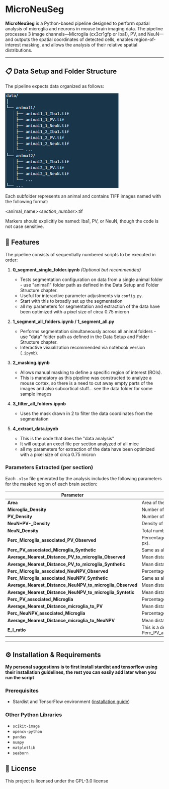 # MicroNeuSeg

**MicroNeuSeg** is a Python-based pipeline designed to perform spatial analysis of microglia and neurons in mouse brain imaging data. The pipeline processes 3 image channels—Microglia (cx3cr1gfp or Iba1), PV, and NeuN—and outputs the spatial coordinates of detected cells, enables region-of-interest masking, and allows the analysis of their relative spatial distributions.

---

## 📋 Data Setup and Folder Structure

The pipeline expects data organized as follows:

![alt text](./image.png)

Each subfolder represents an animal and contains TIFF images named with the following format:

<animal_name>_<section_number>_<marker>.tif

Markers should explicitly be named: Iba1, PV, or NeuN, though the code is not case sensitive.

## 🚀 Features

The pipeline consists of sequentially numbered scripts to be executed in order:

1. **0_segment_single_folder.ipynb** *(Optional but recommended)*
   - Tests segmentation configuration on data from a single animal folder - use "animal1" folder path as defined in the Data Setup and Folder Structure chapter.
   - Useful for interactive parameter adjustments via `config.py`.
   - Start with this to broadly set up the segmentation
   - all my parameters for segmentation and extraction of the data have been optimized with a pixel size of circa 0.75 micron

2. **1_segment_all_folders.ipynb / 1_segment_all.py**
   - Performs segmentation simultaneously across all animal folders - use "data" folder path as defined in the Data Setup and Folder Structure chapter.
   - Interactive visualization recommended via notebook version (`.ipynb`).

3. **2_masking.ipynb**
   - Allows manual masking to define a specific region of interest (ROIs).
   - This is mandatory as this pipeline was constructed to analyze a mouse cortex, so there is a need to cut away empty parts of the images and also subcortical stuff... see the data folder for some sample images

4. **3_filter_all_folders.ipynb** 
   - Uses the mask drawn in 2 to filter the data coordinates from the segmentation

5. **4_extract_data.ipynb** 
   - This is the code that does the "data analysis"
   - It will output an excel file per section analyzed of all mice
   - all my parameters for extraction of the data have been optimized with a pixel size of circa 0.75 micron
   
### Parameters Extracted (per section)

Each `.xlsx` file generated by the analysis includes the following parameters for the masked region of each brain section:

| Parameter | Description |
|----------|-------------|
| **Area** | Area of the manually defined region of interest (ROI) in mm². |
| **Microglia_Density** | Number of Iba1⁺ microglia per mm² within the ROI. |
| **PV_Density** | Number of PV⁺ interneurons per mm² within the ROI. |
| **NeuN+PV-_Density** | Density of NeuN⁺ PV⁻ cells. |
| **NeuN_Density** | Total number of NeuN⁺ neurons per mm². |
| **Perc_Microglia_associated_PV_Observed** | Percentage of PV⁺ cells with at least one microglia within the specified threshold distance (e.g., 15 px). |
| **Perc_PV_associated_Microglia_Synthetic** | Same as above, but using a synthetic distribution of microglia to test for spatial association. |
| **Average_Nearest_Distance_PV_to_microglia_Observed** | Mean distance (in µm) between each PV⁺ cell and its closest microglia. |
| **Average_Nearest_Distance_PV_to_microglia_Synthetic** | Mean distance (in µm) for the same analysis using synthetic microglia coordinates. |
| **Perc_Microglia_associated_NeuNPV_Observed** | Percentage of NeuN⁺PV⁻ cells with at least one microglia within threshold. |
| **Perc_Microglia_associated_NeuNPV_Synthetic** | Same as above, with synthetic microglia coordinates. |
| **Average_Nearest_Distance_NeuNPV_to_microglia_Observed** | Mean distance (in µm) between each NeuN⁺PV⁻ cell and its closest microglia. |
| **Average_Nearest_Distance_NeuNPV_to_microglia_Syntetic** | Mean distance (in µm) for the same using bootstrapped coordinates. |
| **Perc_PV_associated_Microglia** | Percentage of Iba1⁺ cells that are close (within threshold) to at least one PV⁺ cell. |
| **Average_Nearest_Distance_microglia_to_PV** | Mean distance (in µm) between Iba1⁺ cells and their closest PV⁺ cell. |
| **Perc_NeuNPV_associated_Microglia** | Percentage of Iba1⁺ cells close to at least one NeuN⁺PV⁻ cell. |
| **Average_Nearest_Distance_microglia_to_NeuNPV** | Mean distance (in µm) between Iba1⁺ cells and their closest NeuN⁺PV⁻ cell. |
| **E_I_ratio** | This is a derivative parameters which is (Perc_NeuNPV_associated_Microglia-Perc_PV_associated_Microglia)/(Perc_NeuNPV_associated_Microglia+Perc_PV_associated_Microglia) |

---

## ⚙️ Installation & Requirements
**My personal suggestions is to first install stardist and tensorflow using their installation guidelines, the rest you can easily add later when you run the script**

### Prerequisites

- Stardist and TensorFlow environment ([installation guide](https://github.com/stardist/stardist))

### Other Python Libraries

- `scikit-image`
- `opencv-python`
- `pandas`
- `numpy`
- `matplotlib`
- `seaborn`

## 📄 License
This project is licensed under the GPL-3.0 license

